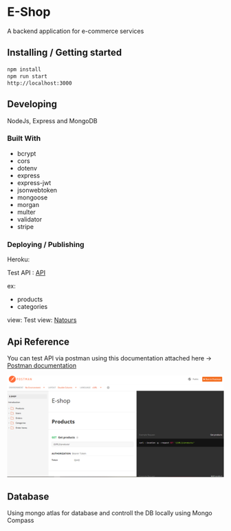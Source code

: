 
# E-Shop

A backend application for e-commerce services 

## Installing / Getting started


```shell
npm install
npm run start 
http://localhost:3000
```

## Developing

NodeJs, Express and MongoDB

### Built With
* bcrypt
* cors
* dotenv
* express
* express-jwt
* jsonwebtoken
* mongoose
* morgan
* multer
* validator
* stripe

### Deploying / Publishing
Heroku:

Test API : [API](https://sleepy-depths-27368.herokuapp.com/api/v1) 

ex: 
* products
* categories

view: 
Test view: [Natours](https://sleepy-depths-27368.herokuapp.com/)

## Api Reference

You can test API via postman using this documentation attached here -> [Postman documentation](https://documenter.getpostman.com/view/14845189/UVJhDah6)

![](./public/img/Postman.png)


## Database

Using mongo atlas for database and controll the DB locally using Mongo Compass